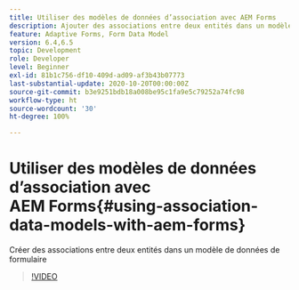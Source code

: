 ```yaml
---
title: Utiliser des modèles de données d’association avec AEM Forms
description: Ajouter des associations entre deux entités dans un modèle de données de formulaire
feature: Adaptive Forms, Form Data Model
version: 6.4,6.5
topic: Development
role: Developer
level: Beginner
exl-id: 81b1c756-df10-409d-ad09-af3b43b07773
last-substantial-update: 2020-10-20T00:00:00Z
source-git-commit: b3e9251bdb18a008be95c1fa9e5c79252a74fc98
workflow-type: ht
source-wordcount: '30'
ht-degree: 100%

---
```


# Utiliser des modèles de données d’association avec AEM Forms{#using-association-data-models-with-aem-forms}

Créer des associations entre deux entités dans un modèle de données de formulaire

>[!VIDEO](https://video.tv.adobe.com/v/17737?quality=12&learn=on)
